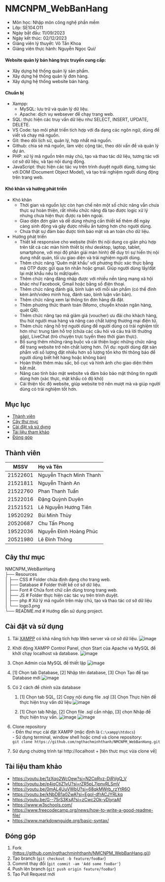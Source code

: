 # NMCNPM_WebBanHang
* Môn học: Nhập môn công nghệ phần mềm 
* Lớp: SE104.O11
* Ngày bắt đầu: 11/09/2023
* Ngày kết thúc: 02/12/2023
* Giảng viên lý thuyết: Võ Tấn Khoa
* Giảng viên thực hành: Nguyễn Ngọc Quí/
  
#### Website quản lý bán hàng trực truyến cung cấp:
-	Xây dựng hệ thống quản lý sản phẩm.
-	Xây dựng hệ thống quản lý đơn hàng.
-	Xây dựng hệ thống website bán hàng.

#### Chuẩn bị
-	Xampp: 
    -	MySQL: lưu trữ và quản lý dữ liệu.
    - Apache: dịch vụ websever để chạy trang web.
-	SQL: thực hiện các truy vấn dữ liệu như SELECT, INSERT, UPDATE, DELETE.
-	VS Code: tạo môi phát triển tích hợp với đa dạng các ngôn ngữ, dùng để viết và chạy mã nguồn.
-	Git: theo dõi lịch sử, quản lý, hợp nhất mã nguồn.
-	Github: chia sẻ mã nguồn, làm việc cộng tác, theo dõi vấn đề và quản lý dự án.
-	PHP: xử lý mã nguồn trên máy chủ, tạo và thao tác dữ liệu, tương tác với cơ sở dữ liệu, và tạo nội dung động.
-	JavaScript: thực hiện các tác vụ trên trình duyệt người dùng, tương tác với DOM (Document Object Model), và tạo trải nghiệm người dùng động trên trang web.

#### Khó khăn và hướng phát triển
- Khó khăn
  - Thời gian và nguồn lực còn hạn chế nên một số chức năng vẫn chưa thực sự hoàn thiện, rất nhiều chức năng đã tạo được logic xử lý nhưng chưa hiện thực được ra bên ngoài.
  -	Giao diện đơn giản và dễ dùng nhưng cần thiết kế thêm để ngày càng sinh động và gây được nhiều ấn tượng hơn cho người dùng.
  -	Chưa thật sự đảm bảo được tính bảo mật và an toàn cho dữ liệu.
- Hướng phát triển
  -	Thiết kế responsive cho website (hiển thị nội dung co giãn phù hợp trên tất cả các màn hình thiết bị như desktop, laptop, tablet, smartphone, với mọi độ phân giải màn hình) để duy trì sự hiển thị nội dung nhất quán, tối ưu giao diện và trải nghiệm người dùng.
  -	Thêm chức năng 'Quên mật khẩu' với phương thức xác thực bằng mã OTP được gửi qua tin nhắn hoặc gmail. Giúp người dùng lấy/đặt lại mật khẩu nếu bị mất/quên.
  -	Thêm chức năng đăng nhập được với nhiều nền tảng mạng xã hội khác như Facebook, Gmail hoặc bằng số điện thoại.
  -	Thêm chức năng đánh giá, bình luận với mỗi sản phẩm (có thể đính kèm ảnh/video minh hoạ, đánh sao, bình luận văn bản).
  -	Thêm chức năng xem lại thông tin đơn hàng đã đặt.
  -	Thêm phương thức thanh toán (Momo, chuyển khoản ngân hàng, quét QR).
  -	Thêm chức năng tạo mã giảm giá (voucher) ưu đãi cho khách hàng, thu hút người mua hàng và nâng cao chất lượng thương mại điện tử.
  -	Thêm chức năng hỗ trợ người dùng để người dùng có trải nghiệm tốt hơn như: trung tâm hỗ trợ (chứa các câu hỏi và câu trả lời thường gặp), LiveChat (trò chuyện trực tuyến theo thời gian thực).
  -	Bổ sung thêm những ràng buộc và cải thiện logic những chức năng để trang website trở nên chất lượng hơn. (Ví dụ: người dùng đặt sản phẩm với số lượng đặt nhiều hơn số lượng tồn kho thì thông báo để người dùng biết hết hàng hoặc không bán)
  -	Hoàn thiện thêm màu sắc, bố cục và hình ảnh cho giao diện thêm bắt mắt.
  -	Nâng cao tính bảo mật website và đảm bảo bảo mật thông tin người dùng hơn (xác thực, mật khẩu có độ khó)
  -	Cải thiện tốc độ website, giúp website trở nên mượt mà và giúp người dùng có trải nghiệm tốt hơn.

## Mục lục

- [Thành viên](#thành-viên)
- [Cây thư mục](#cây-thư-mục)
- [Cài đặt và sử dụng](#cài-đặt-và-sử-dụng)
- [Tài liệu tham khảo](#tài-liệu-tham-khảo)
- [Đóng góp](#đóng-góp)

## Thành viên

| MSSV      | Họ và Tên               |
|   :---:   |   :---                  |
| 21522601  | Nguyễn Thạch Minh Thanh | 
| 21521811  | Nguyễn Thành An         | 
| 21522760  | Phan Thanh Tuấn         |
| 21522016  | Đặng Quỳnh Duyên        | 
| 21521521  | Lê Nguyễn Hương Tiên    | 
| 19520292  | Bùi Minh Thùy           | 
| 20520687  | Chu Tấn Phong           | 
| 19522036  | Nguyễn Đình Hoàng Phúc  |
| 20521980  | Lê Đình Thông           |

## Cây thư mục
 
 NMCNPM_WebBanHang\
        ├── Resources                   \
        │   ├── CSS                 # Folder chứa định dạng cho trang web.\
        │   ├── Database            # Folder thiết kế cơ sở dữ liệu.\
        │   ├── Font                # Chứa font chữ cần dùng trong trang web.\
        │   ├── JS                  # Folder thực hiện các tác vụ trên trình duyệt.\
        │   ├── php                 # Xử lý mã nguồn trên máy chủ, tạo và thao tác cơ sở dữ liệu\
        │   └── logo3.png             \
        └── README.md               # Hướng dẫn sử dụng project.

## Cài đặt và sử dụng

1. Tải [XAMPP](https://www.apachefriends.org/download.html) có khả năng tích hợp Web server và cơ sở dữ liệu.
![image](https://github.com/ngthachminhthanh/NMCNPM_WebBanHang/assets/92619999/a8bba7ba-986a-4533-9009-34919507b446)

2. Khởi động XAMPP Control Panel, chọn Start của Apache và MySQL để khởi chạy localhost và database.
![image](https://github.com/ngthachminhthanh/NMCNPM_WebBanHang/assets/92619999/47ea22a7-e0a2-47aa-96f6-9e5a0404e0f3)
3. Chọn Admin của MySQL để thiết lập
![image](https://github.com/ngthachminhthanh/NMCNPM_WebBanHang/assets/92619999/4af5f6ed-4525-4acb-be22-106cbbc778a5)
4. [1] Chọn tab Database, [2] Nhập tên database, [3] Chọn Tạo để tạo Database mới
![image](https://github.com/ngthachminhthanh/NMCNPM_WebBanHang/assets/92619999/b965f42c-a2c2-4e6b-a129-390e799c3a69)
5. Có 2 cách để chỉnh sửa database
   1. [1] Chọn tab SQL, [2] Copy nội dung file .sql [3] Chọn Thực hiện để thực hiện truy vấn dữ liệu
![image](https://github.com/ngthachminhthanh/NMCNPM_WebBanHang/assets/92619999/58d12be9-f23d-4d9e-9f6f-bba7f5f1495d)

   2. [1] Chọn tab Nhập, [2] Chọn file .sql cần nhập, [3] chọn Nhập để thực hiện truy vấn.
![image](https://github.com/ngthachminhthanh/NMCNPM_WebBanHang/assets/92619999/a560946c-d202-491b-aceb-f997270d5e52)
![image](https://github.com/ngthachminhthanh/NMCNPM_WebBanHang/assets/92619999/b21405c0-451c-449b-84b8-0e86a51020d9)

6. Clone repository\
        - Đến thư mục cài đặt XAMPP (mặc định là `C:\xampp\htdocs`)\
        - Sử dụng terminal, window shell hoặc cmd và clone repository: \
        ```
        git clone https://github.com/ngthachminhthanh/NMCNPM_WebBanHang.git
        ```
7. Sử dụng chương trình tại http://localhost + [tên thưc mục vừa clone về]

## Tài liệu tham khảo

- https://youtu.be/1zXqo2WcOew?si=N2CpRvz-DjRVgQ_V
- https://youtu.be/e4jqCtiZ1vU?si=rZR5pL7ipnvRLSmV
- https://youtu.be/0mAL4UuVWbU?si=68qkMWrb_rzYtR6O
- https://youtu.be/kNbDB1a0ZwA?si=Egol-dfrACJYRLkq
- https://youtu.be/G--75rS3KsA?si=zCwc2Ok-yDiyraAf
- https://www.w3schools.com/
- https://www.freecodecamp.org/news/how-to-write-a-good-readme-file/
- https://www.markdownguide.org/basic-syntax/

## Đóng góp

1. Fork (<https://github.com/ngthachminhthanh/NMCNPM_WebBanHang.gi)>)
2. Tạo branch (`git checkout -b feature/fooBar`)
3. Commit thay đổi (`git commit -am 'Add some fooBar'`)
4. Push lên branch (`git push origin feature/fooBar`)
5. Tạo Pull Request mới
